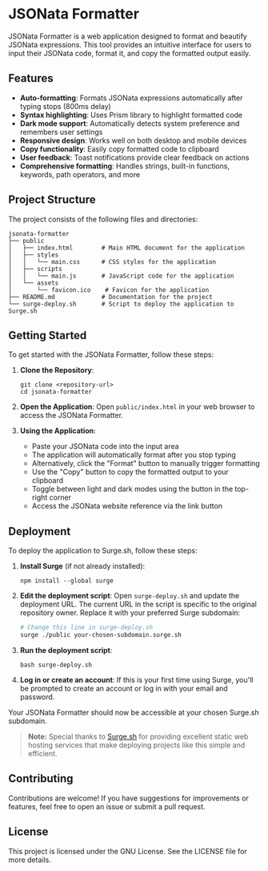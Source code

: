 # JSONata Formatter

JSONata Formatter is a web application designed to format and beautify JSONata expressions. This tool provides an intuitive interface for users to input their JSONata code, format it, and copy the formatted output easily.

## Features

- **Auto-formatting**: Formats JSONata expressions automatically after typing stops (800ms delay)
- **Syntax highlighting**: Uses Prism library to highlight formatted code
- **Dark mode support**: Automatically detects system preference and remembers user settings
- **Responsive design**: Works well on both desktop and mobile devices
- **Copy functionality**: Easily copy formatted code to clipboard
- **User feedback**: Toast notifications provide clear feedback on actions
- **Comprehensive formatting**: Handles strings, built-in functions, keywords, path operators, and more

## Project Structure

The project consists of the following files and directories:

```
jsonata-formatter
├── public
│   ├── index.html        # Main HTML document for the application
│   ├── styles
│   │   └── main.css      # CSS styles for the application
│   ├── scripts
│   │   └── main.js       # JavaScript code for the application
│   └── assets
│       └── favicon.ico    # Favicon for the application
├── README.md             # Documentation for the project
└── surge-deploy.sh       # Script to deploy the application to Surge.sh
```

## Getting Started

To get started with the JSONata Formatter, follow these steps:

1. **Clone the Repository**: 
   ```
   git clone <repository-url>
   cd jsonata-formatter
   ```

2. **Open the Application**: 
   Open `public/index.html` in your web browser to access the JSONata Formatter.

3. **Using the Application**:
   - Paste your JSONata code into the input area
   - The application will automatically format after you stop typing
   - Alternatively, click the "Format" button to manually trigger formatting
   - Use the "Copy" button to copy the formatted output to your clipboard
   - Toggle between light and dark modes using the button in the top-right corner
   - Access the JSONata website reference via the link button

## Deployment

To deploy the application to Surge.sh, follow these steps:

1. **Install Surge** (if not already installed):
   ```
   npm install --global surge
   ```

2. **Edit the deployment script**:
   Open `surge-deploy.sh` and update the deployment URL. The current URL in the script is specific to the original repository owner. Replace it with your preferred Surge subdomain:
   ```bash
   # Change this line in surge-deploy.sh
   surge ./public your-chosen-subdomain.surge.sh
   ```

3. **Run the deployment script**:
   ```
   bash surge-deploy.sh
   ```

4. **Log in or create an account**:
   If this is your first time using Surge, you'll be prompted to create an account or log in with your email and password.

Your JSONata Formatter should now be accessible at your chosen Surge.sh subdomain.

> **Note:** Special thanks to [Surge.sh](https://surge.sh) for providing excellent static web hosting services that make deploying projects like this simple and efficient.

## Contributing

Contributions are welcome! If you have suggestions for improvements or features, feel free to open an issue or submit a pull request.

## License

This project is licensed under the GNU License. See the LICENSE file for more details.
